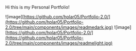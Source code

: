 Hi this is my Personal Portfolio! 

![image][https://github.com/hplar05/Portfolio-2.0/](https://github.com/hplar05/Portfolio-2.0/tree/main/components/images/readmedark.jpg)
![image][https://github.com/hplar05/Portfolio-2.0/](https://github.com/hplar05/Portfolio-2.0/tree/main/components/images/readmelight.jpg)
